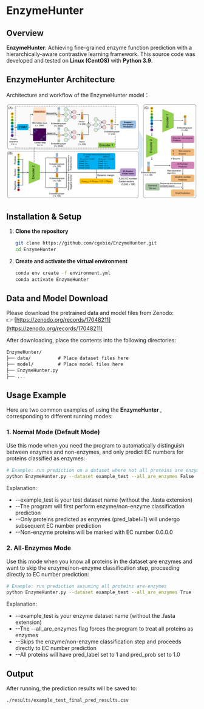 # EnzymeHunter

## Overview

**EnzymeHunter**: Achieving fine-grained enzyme function prediction with a hierarchically-aware contrastive learning framework.
This source code was developed and tested on **Linux (CentOS)** with **Python 3.9**.

## EnzymeHunter Architecture

Architecture and workflow of the EnzymeHunter model：

![EnzymeHunter Architecture](png/Architecture_EnzymeHunter.png)

## Installation & Setup

1. **Clone the repository**

   ```bash
   git clone https://github.com/cgxbio/EnzymeHunter.git
   cd EnzymeHunter
   ```
2. **Create and activate the virtual environment**

   ```bash
   conda env create -f environment.yml
   conda activate EnzymeHunter
   ```

## Data and Model Download

Please download the pretrained data and model files from Zenodo:  
👉 [https://zenodo.org/records/17048211](https://zenodo.org/records/17048211)

After downloading, place the contents into the following directories:

```
EnzymeHunter/
├── data/          # Place dataset files here
├── model/         # Place model files here
├── EnzymeHunter.py
├── ...
```

## Usage Example

Here are two common examples of using the  **EnzymeHunter** , corresponding to different running modes:

### 1. Normal Mode (Default Mode)

Use this mode when you need the program to automatically distinguish between enzymes and non-enzymes, and only predict EC numbers for proteins classified as enzymes:

```bash
# Example: run prediction on a dataset where not all proteins are enzymes
python EnzymeHunter.py --dataset example_test --all_are_enzymes False
```

Explanation:
- --example_test is your test dataset name (without the .fasta extension)
- --The program will first perform enzyme/non-enzyme classification prediction
- --Only proteins predicted as enzymes (pred_label=1) will undergo subsequent EC number prediction
- --Non-enzyme proteins will be marked with EC number 0.0.0.0

### 2. All-Enzymes Mode
Use this mode when you know all proteins in the dataset are enzymes and want to skip the enzyme/non-enzyme classification step, proceeding directly to EC number prediction:

   ```bash
   # Example: run prediction assuming all proteins are enzymes
   python EnzymeHunter.py --dataset example_test --all_are_enzymes True
   ```

Explanation:
- --example_test is your enzyme dataset name (without the .fasta extension)
- --The --all_are_enzymes flag forces the program to treat all proteins as enzymes
- --Skips the enzyme/non-enzyme classification step and proceeds directly to EC number prediction
- --All proteins will have pred_label set to 1 and pred_prob set to 1.0

## Output

After running, the prediction results will be saved to:

```
./results/example_test_final_pred_results.csv
```
